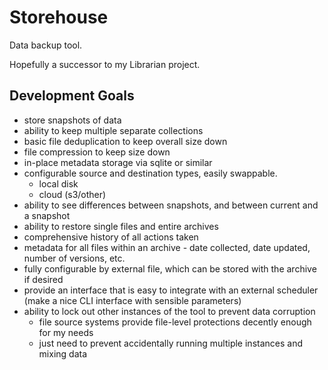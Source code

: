 # Storehouse

Data backup tool. 

Hopefully a successor to my Librarian project. 


## Development Goals 

- store snapshots of data 
- ability to keep multiple separate collections 
- basic file deduplication to keep overall size down
- file compression to keep size down
- in-place metadata storage via sqlite or similar 
- configurable source and destination types, easily swappable. 
  - local disk
  - cloud (s3/other)
- ability to see differences between snapshots, and between current and a snapshot
- ability to restore single files and entire archives 
- comprehensive history of all actions taken 
- metadata for all files within an archive - date collected, date updated, number of versions, etc. 
- fully configurable by external file, which can be stored with the archive if desired 
- provide an interface that is easy to integrate with an external scheduler (make a nice CLI interface with sensible parameters)
- ability to lock out other instances of the tool to prevent data corruption
  - file source systems provide file-level protections decently enough for my needs
  - just need to prevent accidentally running multiple instances and mixing data 